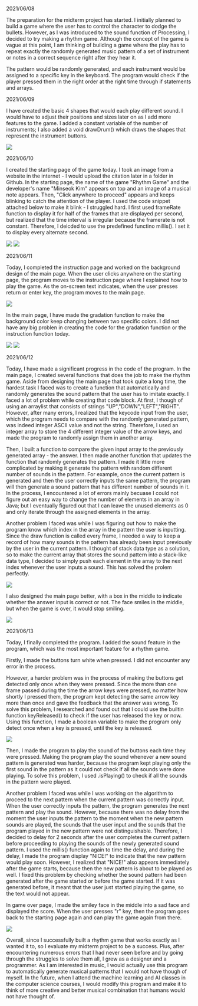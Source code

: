 2021/06/08

The preparation for the midterm project has started. I initially planned to build a game where the user has to control the character to dodge the bullets. However, as I was introduced to the sound function of Processing, I decided to try making a rhythm game. Although the concept of the game is vague at this point, I am thinking of building a game where the play has to repeat exactly the randomly generated music pattern of a set of instrument or notes in a correct sequence right after they hear it. 

The pattern would be randomly generated, and each instrument would be assigned to a specific key in the keyboard. The program would check if the player pressed them in the right order at the right time through if statements and arrays. 


2021/06/09

I have created the basic 4 shapes that would each play different sound. I would have to adjust their positions and sizes later on as I add more features to the game. I added a constant variable of the number of instruments; I also added a void drawDrum() which draws the shapes that represent the instrument buttons.

![](https://github.com/MinseokKim0813/IntroToIM/blob/main/midtermProject/Screenshots/screenshot.PNG?raw=true)

2021/06/10

I created the starting page of the game today. I took an image from a website in the internet - I would upload the citation later in a folder in Github. In the starting page, the name of the game "Rhythm Game" and the developer's name "Minseok Kim" appears on top and an image of a musical note appears. Then, "Click anywhere to proceed" appears and keeps blinking to catch the attention of the player. I used the code snippet attached below to make it blink - I struggled hard. I first used frameRate function to display it for half of the frames that are displayed per second, but realized that the time interval is irregular because the framerate is not constant. Therefore, I deicded to use the predefined functino millis(). I set it to display every alternate second.

![](https://github.com/MinseokKim0813/IntroToIM/blob/main/midtermProject/Screenshots/startPage.PNG?raw=true)
![](https://github.com/MinseokKim0813/IntroToIM/blob/main/midtermProject/Screenshots/startPageCode.PNG?raw=true)

2021/06/11

Today, I completed the instruction page and worked on the background design of the main page. When the user clicks anywhere on the starting page, the program moves to the instruction page where I explained how to play the game. As the on-screen text indicates, when the user presses return or enter key, the program moves to the main page. 

![](https://github.com/MinseokKim0813/IntroToIM/blob/main/midtermProject/Screenshots/instruction.PNG?raw=true)

In the main page, I have made the gradation function to make the background color keep changing between two specific colors. I did not have any big problen in creating the code for the gradation function or the instruction function today.

![](https://github.com/MinseokKim0813/IntroToIM/blob/main/midtermProject/Screenshots/gradation.PNG?raw=true)
![](https://github.com/MinseokKim0813/IntroToIM/blob/main/midtermProject/Screenshots/gradation2.PNG?raw=true)

2021/06/12

Today, I have made a significant progress in the code of the program. In the main page, I created several functions that does the job to make the rhythm game. Aside from designing the main page that took quite a long time, the hardest task I faced was to create a function that automatically and randomly generates the sound pattern that the user has to imitate exactly. I faced a lot of problem while creating that code block. At first, I though of using an arraylist that consists of strings "UP","DOWN","LEFT","RIGHT". However, after many errors, I realized that the keycode input from the user, which the program needs to compare with the randomly generated pattern, was indeed integer ASCII value and not the string. Therefore, I used an integer array to store the 4 different integer value of the arrow keys, and made the program to randomly assign them in another array.

Then, I built a function to compare the given input array to the previously generated array - the answer. I then made another function that updates the function that randomly generates the pattern. I made it little more complicated by making it generate the pattern with random different number of sounds in the pattern. For example, once the current pattern is generated and then the user correctly inputs the same pattern, the program will then generate a sound pattern that has different number of sounds in it. In the process, I encountered a lot of errors mainly becuase I could not figure out an easy way to change the number of elements in an array in Java; but I eventually figured out that I can leave the unused elements as 0 and only iterate through the assigned elements in the array. 

Another problem I faced was while I was figuring out how to make the program know which index in the array in the pattern the user is inputting. Since the draw function is called every frame, I needed a way to keep a record of how many sounds in the pattern has already been input previously by the user in the current pattern. I thought of stack data type as a solution, so to make the current array that stores the sound pattern into a stack-like data type, I decided to simply push each element in the array to the next index whenever the user inputs a sound. This has solved the prolem perfectly.

![](https://github.com/MinseokKim0813/IntroToIM/blob/main/midtermProject/Screenshots/pushing.PNG?raw=true)

I also designed the main page better, with a box in the middle to indicate whether the answer input is correct or not. The face smiles in the middle, but when the game is over, it would stop smiling. 

![](https://github.com/MinseokKim0813/IntroToIM/blob/main/midtermProject/Screenshots/mainpage1.PNG?raw=true)

2021/06/13

Today, I finally completed the program. I added the sound feature in the program, which was the most important feature for a rhythm game.

Firstly, I made the buttons turn white when pressed. I did not encounter any error in the process.

However, a harder problem was in the process of making the buttons get detected only once when they were pressed. Since the more than one frame passed during the time the arrow keys were pressed, no matter how shortly I pressed them, the program kept detecting the same arrow key more than once and gave the feedback that the answer was wrong. To solve this problem, I researched and found out that I could use the builtin function keyReleased() to check if the user has released the key or now. Using this function, I made a boolean variable to make the program only detect once when a key is pressed, until the key is released. 

![](https://github.com/MinseokKim0813/IntroToIM/blob/main/midtermProject/Screenshots/keyreleased.PNG?raw=true)

Then, I made the program to play the sound of the buttons each time they were pressed. Making the program play the sound whenever a new sound pattern is generated was harder, because the program kept playing only the first sound in the pattern as it could not check if all the sounds were done playing. To solve this problem, I used .isPlaying() to check if all the sounds in the pattern were played.

Another problem I faced was while I was working on the algorithm to proceed to the next pattern when the current pattern was correctly input. When the user correctly inputs the pattern, the program generates the next pattern and play the sound. However, because there was no delay from the moment the user inputs the pattern to the moment when the new pattern sounds are played, the sounds that the user input and the sounds that the program played in the new pattern were not distinguishable. Therefore, I decided to delay for 2 seconds after the user completes the current pattern before proceeding to playing the sounds of the newly generated sound pattern. I used the millis() function again to time the delay, and during the delay, I made the program display "NICE!" to indicate that the new pattern would play soon. However, I realized that "NICE!" also appears immediately after the game starts, because then the new pattern is about to be played as well. I fixed this problem by checking whether the sound pattern had been generated after the game started or before the game started. If it was generated before, it meant that the user just started playing the game, so the text would not appear.

In game over page, I made the smiley face in the middle into a sad face and displayed the score. When the user presses "r" key, then the program goes back to the starting page again and can play the game again from there.

![](https://github.com/MinseokKim0813/IntroToIM/blob/main/midtermProject/Screenshots/gameover.PNG?raw=true)

Overall, since I successfully built a rhythm game that works exactly as I wanted it to, so I evaluate my midterm project to be a success. Plus, after encountering numerous errors that I had never seen before and by going through the struggles to solve them all, I grew as a designer and a programmer. As I am interested in music, I would actually use this program to automatically generate musical patterns that I would not have though of myself. In the future, when I attend the machine learning and AI classes in the computer science courses, I would modify this program and make it to think of more creative and better musical combination that humans would not have thought of. 
